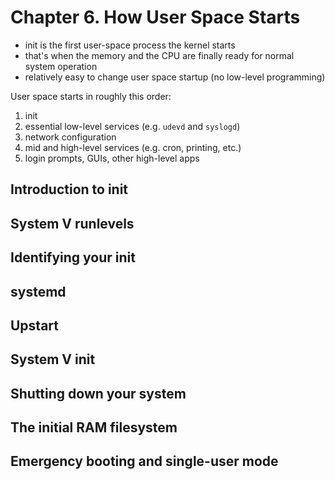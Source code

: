 # Chapter 6. How User Space Starts

- init is the first user-space process the kernel starts
- that's when the memory and the CPU are finally ready for normal system operation
- relatively easy to change user space startup (no low-level programming)

User space starts in roughly this order:
1. init
2. essential low-level services (e.g. `udevd` and `syslogd`)
3. network configuration
4. mid and high-level services (e.g. cron, printing, etc.)
5. login prompts, GUIs, other high-level apps

## Introduction to init
## System V runlevels
## Identifying your init
## systemd
## Upstart
## System V init
## Shutting down your system
## The initial RAM filesystem
## Emergency booting and single-user mode